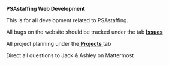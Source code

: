 **PSAstaffing Web Development**

This is for all development related to PSAstaffing.

All bugs on the website should be tracked under the tab [
**Issues**](https://github.com/RexCare-Dev/PSAstaffing-Web/issues)

All project planning under the[ **Projects** ](https://github.com/RexCare-Dev/PSAstaffing-Web/projects) tab 

Direct all questions to Jack & Ashley on Mattermost
